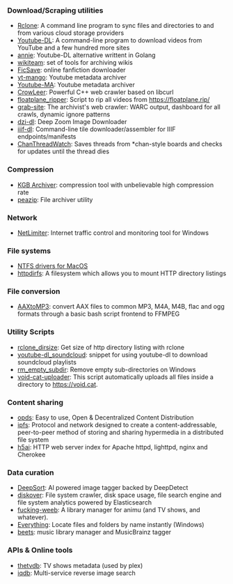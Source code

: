 
### Download/Scraping utilities

* [Rclone](https://github.com/ncw/rclone): A command line program to sync files and directories to and from various cloud storage providers
* [Youtube-DL](https://github.com/rg3/youtube-dl): A command-line program to download videos from YouTube and a few hundred more sites
* [annie](https://github.com/iawia002/annie): Youtube-DL alternative writtent in Golang
* [wikiteam](https://github.com/WikiTeam/wikiteam): set of tools for archiving wikis
* [FicSave](https://github.com/waylaidwanderer/FicSave): online fanfiction downloader
* [yt-mango](https://github.com/terorie/yt-mango): Youtube metadata archiver
* [Youtube-MA](https://github.com/CorentinB/YouTube-MA): Youtube metadata archiver
* [CrowLeer](https://github.com/ERap320/CrowLeer): Powerful C++ web crawler based on libcurl
* [floatplane_ripper](https://gist.github.com/simon987/0756c378ca2dfb0003931e26ff7fe270): Script to rip all videos from https://floatplane.rip/
* [grab-site](https://github.com/ludios/grab-site): The archivist's web crawler: WARC output, dashboard for all crawls, dynamic ignore patterns 
* [dzi-dl](https://github.com/ryanfb/dzi-dl): Deep Zoom Image Downloader
* [iiif-dl](https://github.com/ryanfb/iiif-dl): Command-line tile downloader/assembler for IIIF endpoints/manifests
* [ChanThreadWatch](https://github.com/SuperGouge/ChanThreadWatch): Saves threads from \*chan-style boards and checks for updates until the thread dies

### Compression
* [KGB Archiver](https://github.com/RandallFlagg/kgbarchiver): compression tool with unbelievable high compression rate
* [peazip](http://www.peazip.org/): File archiver utility

### Network
* [NetLimiter](https://www.netlimiter.com/): Internet traffic control and monitoring tool for Windows

### File systems
* [NTFS drivers for MacOS](https://www.seagate.com/ca/en/support/downloads/item/ntfs-driver-for-mac-os-master-dl/) 
* [httpdirfs](https://github.com/fangfufu/httpdirfs/):  A filesystem which allows you to mount HTTP directory listings 

### File conversion
* [AAXtoMP3](https://github.com/KrumpetPirate/AAXtoMP3): convert AAX files to common MP3, M4A, M4B, flac and ogg formats through a basic bash script frontend to FFMPEG

### Utility Scripts
* [rclone_dirsize](https://gist.github.com/simon987/7aff5ca3e9ae6c755055ca7b350ef9f8): Get size of http directory listing with rclone
* [youtube-dl_soundcloud](https://gist.github.com/simon987/2dd7c57d65a741c93f5791bc984b97d1): snippet for using youtube-dl to download soundcloud playlists
* [rm_empty_subdir](https://gist.github.com/simon987/f5c2cd7602898615ac9bc8c762d9fe1d): Remove empty sub-directories on Windows
* [void-cat-uploader](https://github.com/takky1154/void-cat-uploader): This script automatically uploads all files inside a directory to https://void.cat.

### Content sharing
* [opds](https://opds.io/): Easy to use, Open & Decentralized Content Distribution
* [ipfs](https://ipfs.io/): Protocol and network designed to create a content-addressable, peer-to-peer method of storing and sharing hypermedia in a distributed file system
* [h5ai](https://github.com/lrsjng/h5ai): HTTP web server index for Apache httpd, lighttpd, nginx and Cherokee

### Data curation
* [DeepSort](https://github.com/CorentinB/DeepSort/): AI powered image tagger backed by DeepDetect
* [diskover](https://github.com/shirosaidev/diskover): File system crawler, disk space usage, file search engine and file system analytics powered by Elasticsearch
* [fucking-weeb](https://github.com/cosarara/fucking-weeb): A library manager for animu (and TV shows, and whatever).
* [Everything](https://www.voidtools.com/): Locate files and folders by name instantly (Windows)
* [beets](https://github.com/beetbox/beets): music library manager and MusicBrainz tagger


### APIs & Online tools
* [thetvdb](https://www.thetvdb.com/): TV shows metadata (used by plex)
* [iqdb](https://iqdb.org/): Multi-service reverse image search
